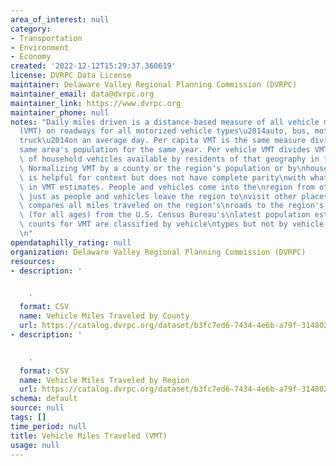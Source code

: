 ```yaml
---
area_of_interest: null
category:
- Transportation
- Environment
- Economy
created: '2022-12-12T15:29:37.360619'
license: DVRPC Data License
maintainer: Delaware Valley Regional Planning Commission (DVRPC)
maintainer_email: data@dvrpc.org
maintainer_link: https://www.dvrpc.org
maintainer_phone: null
notes: "Daily miles driven is a distance-based measure of all vehicle miles traveled\n\
  (VMT) on roadways for all motorized vehicle types\u2014auto, bus, motorcycle, and\n\
  truck\u2014on an average day. Per capita VMT is the same measure divided by the\n\
  same area's population for the same year. Per vehicle VMT divides VMT by the\nnumber\
  \ of household vehicles available by residents of that geography in the\nsame year.\
  \ Normalizing VMT by a county or the region's population or by\nhousehold vehicles\
  \ is helpful for context but does not have complete parity\nwith what is measured\
  \ in VMT estimates. People and vehicles come into the\nregion from other places,\
  \ just as people and vehicles leave the region to\nvisit other places. VMT per capita\
  \ compares all miles traveled on the region's\nroads to the region's population\
  \ (for all ages) from the U.S. Census Bureau's\nlatest population estimates. Vehicle\
  \ counts for VMT are classified by vehicle\ntypes but not by vehicle ownership.\n\
  \n"
opendataphilly_rating: null
organization: Delaware Valley Regional Planning Commission (DVRPC)
resources:
- description: '


    '
  format: CSV
  name: Vehicle Miles Traveled by County
  url: https://catalog.dvrpc.org/dataset/b3fc7ed6-7434-4e6b-a79f-314802266304/resource/6b20c83f-36f2-4caa-8f06-605b691028d7/download/miles_driven.daily_vehicle_miles_traveled_by_county.csv
- description: '


    '
  format: CSV
  name: Vehicle Miles Traveled by Region
  url: https://catalog.dvrpc.org/dataset/b3fc7ed6-7434-4e6b-a79f-314802266304/resource/3be9d49c-fc57-4ad5-91c3-daf338138faf/download/miles_driven.daily_vehicle_miles_traveled_by_region.csv
schema: default
source: null
tags: []
time_period: null
title: Vehicle Miles Traveled (VMT)
usage: null
---
```

